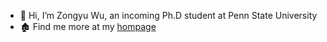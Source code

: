 - 👋 Hi, I’m Zongyu Wu, an incoming Ph.D student at Penn State University
- 🏚️ Find me more at my [hompage](wzongyu.github.io)

<!---
wzongyu/wzongyu is a  special ✨ repository because its `README.md` (this file) appears on your GitHub profile.
You can click the Preview link to take a look at your changes.
--->
